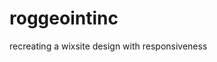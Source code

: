# roggeointinc

recreating a <link url="roggeodesigns.wix.com/english">wixsite design<link> with responsiveness
